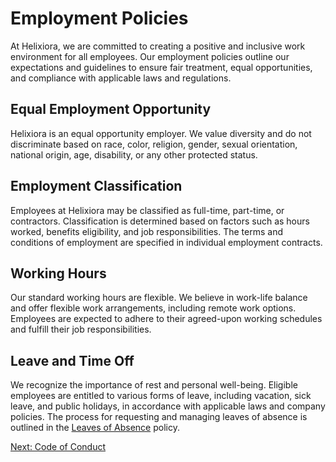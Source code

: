 # Employment Policies

At Helixiora, we are committed to creating a positive and inclusive work environment for all employees. Our employment policies outline our expectations and guidelines to ensure fair treatment, equal opportunities, and compliance with applicable laws and regulations.

## Equal Employment Opportunity

Helixiora is an equal opportunity employer. We value diversity and do not discriminate based on race, color, religion, gender, sexual orientation, national origin, age, disability, or any other protected status.

## Employment Classification

Employees at Helixiora may be classified as full-time, part-time, or contractors. Classification is determined based on factors such as hours worked, benefits eligibility, and job responsibilities. The terms and conditions of employment are specified in individual employment contracts.

## Working Hours

Our standard working hours are flexible. We believe in work-life balance and offer flexible work arrangements, including remote work options. Employees are expected to adhere to their agreed-upon working schedules and fulfill their job responsibilities.

## Leave and Time Off

We recognize the importance of rest and personal well-being. Eligible employees are entitled to various forms of leave, including vacation, sick leave, and public holidays, in accordance with applicable laws and company policies. The process for requesting and managing leaves of absence is outlined in the [Leaves of Absence](leaves-of-absence.md) policy.

[Next: Code of Conduct](code-of-conduct.md)
